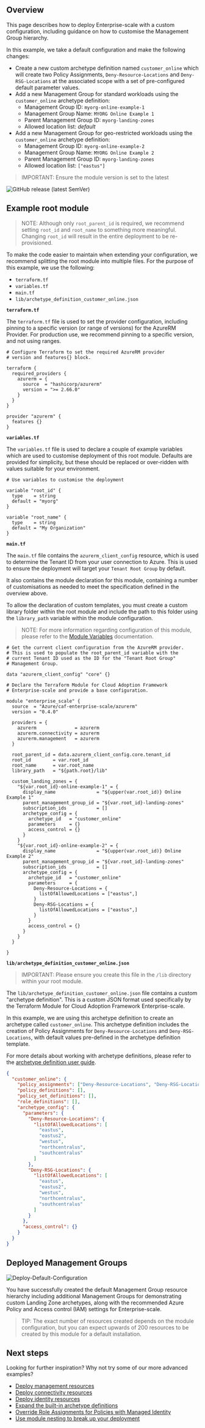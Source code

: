 ## Overview

This page describes how to deploy Enterprise-scale with a custom configuration, including guidance on how to customise the Management Group hierarchy.

In this example, we take a default configuration and make the following changes:

- Create a new custom archetype definition named `customer_online` which will create two Policy Assignments, `Deny-Resource-Locations` and `Deny-RSG-Locations` at the associated scope with a set of pre-configured default parameter values.
- Add a new Management Group for standard workloads using the `customer_online` archetype definition:
  - Management Group ID: `myorg-online-example-1`
  - Management Group Name: `MYORG Online Example 1`
  - Parent Management Group ID: `myorg-landing-zones`
  - Allowed location list: _default_
- Add a new Management Group for geo-restricted workloads using the `customer_online` archetype definition:
  - Management Group ID: `myorg-online-example-2`
  - Management Group Name: `MYORG Online Example 2`
  - Parent Management Group ID: `myorg-landing-zones`
  - Allowed location list: `["eastus"]`

> IMPORTANT: Ensure the module version is set to the latest

![GitHub release (latest SemVer)](https://img.shields.io/github/v/release/Azure/terraform-azurerm-caf-enterprise-scale?style=flat-square)

## Example root module

> NOTE: Although only `root_parent_id` is required, we recommend setting `root_id` and `root_name` to something more meaningful. Changing `root_id` will result in the entire deployment to be re-provisioned.

To make the code easier to maintain when extending your configuration, we recommend splitting the root module into multiple files. For the purpose of this example, we use the following:

- `terraform.tf`
- `variables.tf`
- `main.tf`
- `lib/archetype_definition_customer_online.json`

**`terraform.tf`**

The `terraform.tf` file is used to set the provider configuration, including pinning to a specific version (or range of versions) for the AzureRM Provider. For production use, we recommend pinning to a specific version, and not using ranges.

```hcl
# Configure Terraform to set the required AzureRM provider
# version and features{} block.

terraform {
  required_providers {
    azurerm = {
      source  = "hashicorp/azurerm"
      version = ">= 2.66.0"
    }
  }
}

provider "azurerm" {
  features {}
}
```

**`variables.tf`**

The `variables.tf` file is used to declare a couple of example variables which are used to customise deployment of this root module. Defaults are provided for simplicity, but these should be replaced or over-ridden with values suitable for your environment.

```hcl
# Use variables to customise the deployment

variable "root_id" {
  type    = string
  default = "myorg"
}

variable "root_name" {
  type    = string
  default = "My Organization"
}
```

**`main.tf`**

The `main.tf` file contains the `azurerm_client_config` resource, which is used to determine the Tenant ID from your user connection to Azure. This is used to ensure the deployment will target your `Tenant Root Group` by default.

It also contains the module declaration for this module, containing a number of customisations as needed to meet the specification defined in the overview above.

To allow the declaration of custom templates, you must create a custom library folder within the root module and include the path to this folder using the `library_path` variable within the module configuration.

> NOTE: For more information regarding configuration of this module, please refer to the [Module Variables](./%5BUser-Guide%5D-Module-Variables) documentation.

```hcl
# Get the current client configuration from the AzureRM provider.
# This is used to populate the root_parent_id variable with the
# current Tenant ID used as the ID for the "Tenant Root Group"
# Management Group.

data "azurerm_client_config" "core" {}

# Declare the Terraform Module for Cloud Adoption Framework
# Enterprise-scale and provide a base configuration.

module "enterprise_scale" {
  source  = "Azure/caf-enterprise-scale/azurerm"
  version = "0.4.0"

  providers = {
    azurerm              = azurerm
    azurerm.connectivity = azurerm
    azurerm.management   = azurerm
  }

  root_parent_id = data.azurerm_client_config.core.tenant_id
  root_id        = var.root_id
  root_name      = var.root_name
  library_path   = "${path.root}/lib"

  custom_landing_zones = {
    "${var.root_id}-online-example-1" = {
      display_name               = "${upper(var.root_id)} Online Example 1"
      parent_management_group_id = "${var.root_id}-landing-zones"
      subscription_ids           = []
      archetype_config = {
        archetype_id   = "customer_online"
        parameters     = {}
        access_control = {}
      }
    }
    "${var.root_id}-online-example-2" = {
      display_name               = "${upper(var.root_id)} Online Example 2"
      parent_management_group_id = "${var.root_id}-landing-zones"
      subscription_ids           = []
      archetype_config = {
        archetype_id   = "customer_online"
        parameters     = {
          Deny-Resource-Locations = {
            listOfAllowedLocations = ["eastus",]
          }
          Deny-RSG-Locations = {
            listOfAllowedLocations = ["eastus",]
          }
        }
        access_control = {}
      }
    }
  }

}
```

**`lib/archetype_definition_customer_online.json`**

> IMPORTANT: Please ensure you create this file in the `/lib` directory within your root module.

The `lib/archetype_definition_customer_online.json` file contains a custom "archetype definition". This is a custom JSON format used specifically by the Terraform Module for Cloud Adoption Framework Enterprise-scale.

In this example, we are using this archetype definition to create an archetype called `customer_online`. This archetype definition includes the creation of Policy Assignments for `Deny-Resource-Locations` and `Deny-RSG-Locations`, with default values pre-defined in the archetype definition template.

For more details about working with archetype definitions, please refer to the [archetype definition user guide](./%5BUser-Guide%5D-Archetype-Definitions).

```json
{
  "customer_online": {
    "policy_assignments": ["Deny-Resource-Locations", "Deny-RSG-Locations"],
    "policy_definitions": [],
    "policy_set_definitions": [],
    "role_definitions": [],
    "archetype_config": {
      "parameters": {
        "Deny-Resource-Locations": {
          "listOfAllowedLocations": [
            "eastus",
            "eastus2",
            "westus",
            "northcentralus",
            "southcentralus"
          ]
        },
        "Deny-RSG-Locations": {
          "listOfAllowedLocations": [
            "eastus",
            "eastus2",
            "westus",
            "northcentralus",
            "southcentralus"
          ]
        }
      },
      "access_control": {}
    }
  }
}
```

## **Deployed Management Groups**

![Deploy-Default-Configuration](./media/examples-deploy-custom-demo-landing-zone-archetypes.png)

You have successfully created the default Management Group resource hierarchy including additional Management Groups for demonstrating custom Landing Zone archetypes, along with the recommended Azure Policy and Access control (IAM) settings for Enterprise-scale.

> TIP: The exact number of resources created depends on the module configuration, but you can expect upwards of 200 resources to be created by this module for a default installation.

## Next steps

Looking for further inspiration? Why not try some of our more advanced examples?

- [Deploy management resources][wiki_deploy_management_resources]
- [Deploy connectivity resources][wiki_deploy_connectivity_resources]
- [Deploy identity resources][wiki_deploy_identity_resources]
- [Expand the built-in archetype definitions][wiki_expand_built_in_archetype_definitions]
- [Override Role Assignments for Policies with Managed Identity][wiki_override_module_role_assignments]
- [Use module nesting to break up your deployment][wiki_deploy_using_module_nesting]

[//]: # "************************"
[//]: # "INSERT LINK LABELS BELOW"
[//]: # "************************"

[wiki_deploy_management_resources]:           ./%5BExamples%5D-Deploy-Management-Resources "Wiki - Deploy Management Resources"
[wiki_deploy_connectivity_resources]:         ./%5BExamples%5D-Deploy-Connectivity-Resources "Wiki - Deploy Connectivity Resources"
[wiki_deploy_identity_resources]:             ./%5BExamples%5D-Deploy-Identity-Resources "Wiki - Deploy Identity Resources"
[wiki_deploy_using_module_nesting]:           ./%5BExamples%5D-Deploy-Using-Module-Nesting "Wiki - Deploy Using Module Nesting"
[wiki_expand_built_in_archetype_definitions]: ./%5BExamples%5D-Expand-Built-in-Archetype-Definitions "Wiki - Expand Built-in Archetype Definitions"
[wiki_override_module_role_assignments]:      ./%5BExamples%5D-Override-Module-Role-Assignments "Wiki - Override Module Role Assignments"